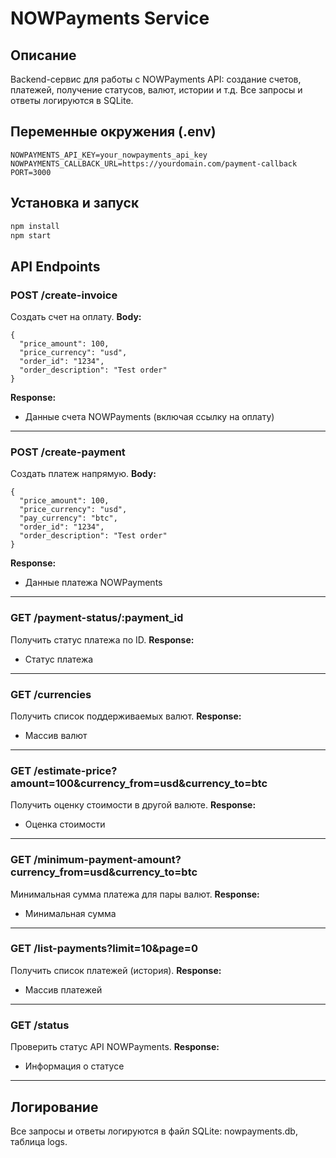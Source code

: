 # NOWPayments Service

## Описание
Backend-сервис для работы с NOWPayments API: создание счетов, платежей, получение статусов, валют, истории и т.д. Все запросы и ответы логируются в SQLite.

## Переменные окружения (.env)
```
NOWPAYMENTS_API_KEY=your_nowpayments_api_key
NOWPAYMENTS_CALLBACK_URL=https://yourdomain.com/payment-callback
PORT=3000
```

## Установка и запуск
```bash
npm install
npm start
```

## API Endpoints

### POST /create-invoice
Создать счет на оплату.
**Body:**
```
{
  "price_amount": 100,
  "price_currency": "usd",
  "order_id": "1234",
  "order_description": "Test order"
}
```
**Response:**
- Данные счета NOWPayments (включая ссылку на оплату)

---

### POST /create-payment
Создать платеж напрямую.
**Body:**
```
{
  "price_amount": 100,
  "price_currency": "usd",
  "pay_currency": "btc",
  "order_id": "1234",
  "order_description": "Test order"
}
```
**Response:**
- Данные платежа NOWPayments

---

### GET /payment-status/:payment_id
Получить статус платежа по ID.
**Response:**
- Статус платежа

---

### GET /currencies
Получить список поддерживаемых валют.
**Response:**
- Массив валют

---

### GET /estimate-price?amount=100&currency_from=usd&currency_to=btc
Получить оценку стоимости в другой валюте.
**Response:**
- Оценка стоимости

---

### GET /minimum-payment-amount?currency_from=usd&currency_to=btc
Минимальная сумма платежа для пары валют.
**Response:**
- Минимальная сумма

---

### GET /list-payments?limit=10&page=0
Получить список платежей (история).
**Response:**
- Массив платежей

---

### GET /status
Проверить статус API NOWPayments.
**Response:**
- Информация о статусе

---

## Логирование
Все запросы и ответы логируются в файл SQLite: nowpayments.db, таблица logs. 